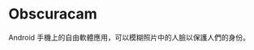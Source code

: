 [Title]: # (Obscuracam)
[Difficulty]: # (初學者)
[Order]: # (79)

# Obscuracam

Android 手機上的自由軟體應用，可以模糊照片中的人臉以保護人們的身份。